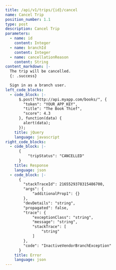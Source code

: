 ```yaml
---
title: /api/v1/trips/{id}/cancel
name: Cancel Trip
position_number: 1.1
type: post
description: Cancel Trip
parameters:
  - name: id
    content: Integer
  - name: branchId
    content: Integer
  - name: cancellationReason
    content: String
content_markdown: |-
  The trip will be cancelled.
  {: .success}

  Sign in as a branch user.
left_code_blocks:
  - code_block: |-
      $.post("http://api.myapp.com/books/", {
        "token": "YOUR_APP_KEY",
        "title": "The Book Thief",
        "score": 4.3
      }, function(data) {
        alert(data);
      });
    title: jQuery
    language: javascript
right_code_blocks:
  - code_block: |-
      {
          "tripStatus": "CANCELLED"
      }
    title: Response
    language: json
  - code_block: |-
      {
        "stackTraceId": 2165529378315486700,
        "args": {
            "additionalProp1": {}
        },
        "devDetails": "string",
        "propagated": false,
        "trace": {
            "exceptionClass": "string",
            "message": "string",
            "stackTrace": [
                "string"
            ]
        },
        "code": "InactiveVendorBranchException"
      }
    title: Error
    language: json
---
```



